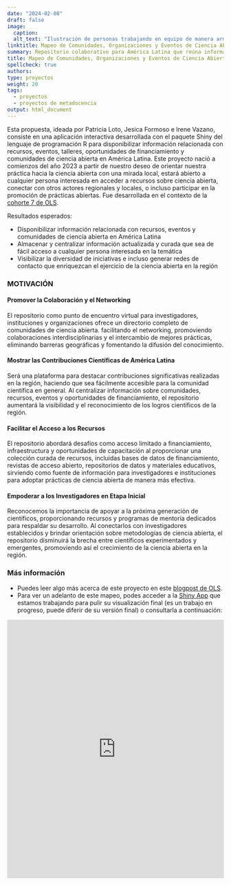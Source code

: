 ```yaml
---
date: "2024-02-08"
draft: false
image:
  caption: 
  alt_text: "Ilustración de personas trabajando en equipo de manera armoniosa"
linktitle: Mapeo de Comunidades, Organizaciones y Eventos de Ciencia Abierta en Latinoamérica
summary: Repositorio colaborativo para América Latina que reúna información relevante y accesible sobre eventos, oportunidades de financiación, talleres, cursos, comunidades y organizaciones de ciencia abierta en español. 
title: Mapeo de Comunidades, Organizaciones y Eventos de Ciencia Abierta en Latinoamérica
spellcheck: true
authors: 
type: proyectos
weight: 20
tags:
  - proyectos
  - proyectos de metadocencia
output: html_document
---
```


Esta propuesta, ideada por Patricia Loto, Jesica Formoso e Irene Vazano, consiste en una aplicación interactiva desarrollada con el paquete Shiny del lenguaje de programación R para disponibilizar información relacionada con recursos, eventos, talleres, oportunidades de financiamiento y comunidades de ciencia abierta en América Latina. Este proyecto nació a comienzos del año 2023 a partir de nuestro deseo de orientar nuestra práctica hacia la ciencia abierta con una mirada local, estará abierto a cualquier persona interesada en acceder a recursos sobre ciencia abierta, conectar con otros actores regionales y locales, o incluso participar en la promoción de prácticas abiertas. Fue desarrollada en el contexto de la [cohorte 7 de OLS](https://openlifesci.org/openseeds/ols-7/projects-participants.html#projects "Proyectos de la cohorte 7 de OLS").

Resultados esperados:

* Disponibilizar información relacionada con recursos, eventos y comunidades de ciencia abierta en América Latina
* Almacenar y centralizar información actualizada y curada que sea de fácil acceso a cualquier persona interesada en la temática
* Visibilizar la diversidad de iniciativas e incluso generar redes de contacto que enriquezcan el ejercicio de la ciencia abierta en la región

### MOTIVACIÓN

#### Promover la Colaboración y el Networking

El repositorio como punto de encuentro virtual para investigadores, instituciones y organizaciones ofrece un directorio completo de comunidades de ciencia abierta. facilitando el networking, promoviendo colaboraciones interdisciplinarias y el intercambio de mejores prácticas, eliminando barreras geográficas y fomentando la difusión del conocimiento.

#### Mostrar las Contribuciones Científicas de América Latina

Será una plataforma para destacar contribuciones significativas realizadas en la región, haciendo que sea fácilmente accesible para la comunidad científica en general. Al centralizar información sobre comunidades, recursos, eventos y oportunidades de financiamiento, el repositorio aumentará la visibilidad y el reconocimiento de los logros científicos de la región.

#### Facilitar el Acceso a los Recursos

El repositorio abordará desafíos como acceso limitado a financiamiento, infraestructura y oportunidades de capacitación al proporcionar una colección curada de recursos, incluidas bases de datos de financiamiento, revistas de acceso abierto, repositorios de datos y materiales educativos, sirviendo como fuente de información para investigadores e instituciones para adoptar prácticas de ciencia abierta de manera más efectiva.

#### Empoderar a los Investigadores en Etapa Inicial

Reconocemos la importancia de apoyar a la próxima generación de científicos, proporcionando recursos y programas de mentoría dedicados para respaldar su desarrollo. Al conectarlos con investigadores establecidos y brindar orientación sobre metodologías de ciencia abierta, el repositorio disminuirá la brecha entre científicos experimentados y emergentes, promoviendo así el crecimiento de la ciencia abierta en la región.

### Más información
* Puedes leer algo más acerca de este proyecto en este [blogpost de OLS](https://openlifesci.org/posts/2023/07/17/ols-7-mapping-open-science-communities-LATAM/ "Blogpost sobre el proyecto"). 
* Para ver un adelanto de este mapeo, podes acceder a la [Shiny App](https://metadocencia.shinyapps.io/mapeo_comunidades/) que estamos trabajando para pulir su visualización final (es un trabajo en progreso, puede diferir de su versión final) o consultarla a continuación:

<iframe height="600" width="100%" frameborder="no" src="https://metadocencia.shinyapps.io/mapeo_comunidades/"> </iframe>




